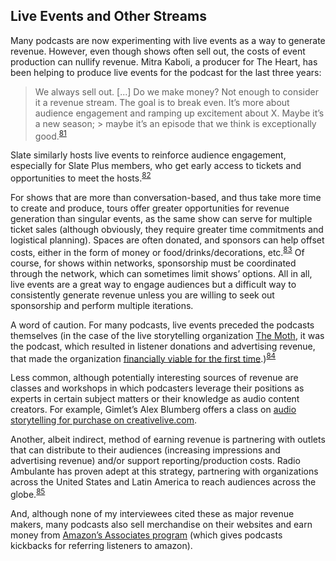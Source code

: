 Live Events and Other Streams
 -----------------------------
 
 Many podcasts are now experimenting with live events as a way to generate revenue. However, even though shows often sell out, the costs of event production can nullify revenue. Mitra Kaboli, a producer for The Heart, has been helping to produce live events for the podcast for the last three years: 

 > We always sell out. [...] Do we make money? Not enough to consider it a revenue stream. The goal is to break even. It’s more about audience engagement and ramping up excitement about X. Maybe it’s a new season; > maybe it’s an episode that we think is exceptionally good.<sup><a href=../citations/index.html>81</a></sup> 

 Slate similarly hosts live events to reinforce audience engagement, especially for Slate Plus members, who get early access to tickets and opportunities to meet the hosts.<sup><a href=../citations/index.html>82</a></sup> 

 For shows that are more than conversation-based, and thus take more time to create and produce, tours offer greater opportunities for revenue generation than singular events, as the same show can serve for multiple ticket sales (although obviously, they require greater time commitments and logistical planning). Spaces are often donated, and sponsors can help offset costs, either in the form of money or food/drinks/decorations, etc.<sup><a href=../citations/index.html>83</a></sup> Of course, for shows within networks, sponsorship must be coordinated through the network, which can sometimes limit shows’ options. All in all, live events are a great way to engage audiences but a difficult way to consistently generate revenue unless you are willing to seek out sponsorship and perform multiple iterations. 

 A word of caution. For many podcasts, live events preceded the podcasts themselves (in the case of the live storytelling organization <a href="http://themoth.org">The Moth</a>, it was the podcast, which resulted in listener donations and advertising revenue, that made the organization <a href="http://www.earwolf.com/episode/lea-thau-creator-and-host-of-strangers/">financially viable for the first time</a>.)<sup><a href=../citations/index.html>84</a></sup> 

 Less common, although potentially interesting sources of revenue are classes and workshops in which podcasters leverage their positions as experts in certain subject matters or their knowledge as audio content creators. For example, Gimlet’s Alex Blumberg offers a class on <a href="https://www.creativelive.com/courses/power-your-podcast-storytelling-alex-blumberg">audio storytelling for purchase on creativelive.com</a>. 

 Another, albeit indirect, method of earning revenue is partnering with outlets that can distribute to their audiences (increasing impressions and advertising revenue) and/or support reporting/production costs. Radio Ambulante has proven adept at this strategy, partnering with organizations across the United States and Latin America to reach audiences across the globe.<sup><a href=../citations/index.html>85</a></sup> 

 And, although none of my interviewees cited these as major revenue makers, many podcasts also sell merchandise on their websites and earn money from <a href="https://affiliate-program.amazon.com/gp/associates/join/compensation.html">Amazon’s Associates program</a> (which gives podcasts kickbacks for referring listeners to amazon). 

